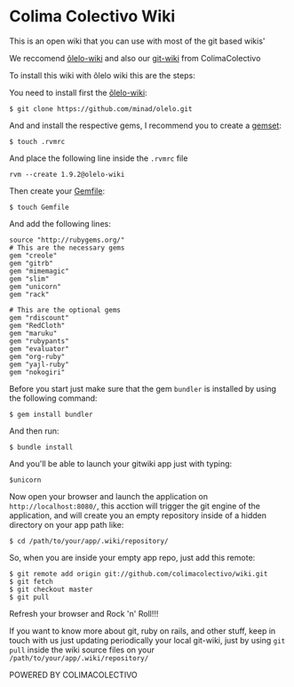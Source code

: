 Colima Colectivo Wiki
=====================

This is an open wiki that you can use with most of the git based wikis'

We reccomend [õlelo-wiki](https://github.com/minad/olelo) and also our [git-wiki](https://github.com/colimacolectivo/git-wiki) from ColimaColectivo 

To install this wiki with õlelo wiki this are the steps: 

You need to install first the [õlelo-wiki](https://github.com/minad/olelo):

    $ git clone https://github.com/minad/olelo.git

And and install the respective gems, I recommend you to create a [gemset](http://beginrescueend.com/gemsets/basics/):

    $ touch .rvmrc

And place the following line inside the `.rvmrc` file

    rvm --create 1.9.2@olelo-wiki

Then create your [Gemfile](http://gembundler.com/gemfile.html):

    $ touch Gemfile

And add the following lines:

    source "http://rubygems.org/"
    # This are the necessary gems
    gem "creole"
    gem "gitrb"
    gem "mimemagic"
    gem "slim"
    gem "unicorn"
    gem "rack"
    
    # This are the optional gems
    gem "rdiscount"
    gem "RedCloth"
    gem "maruku"
    gem "rubypants"
    gem "evaluator"
    gem "org-ruby"
    gem "yajl-ruby"
    gem "nokogiri"

Before you start just make sure that the gem `bundler` is installed by using the following command:

    $ gem install bundler

And then run:

    $ bundle install

And you'll be able to launch your gitwiki app just with typing:

    $unicorn

Now open your browser and launch the application on `http://localhost:8080/`, this acction will trigger the git engine of the application, and will create you an empty repository inside of a hidden directory on your app path like:

    $ cd /path/to/your/app/.wiki/repository/

So, when you are inside your empty app repo, just add this remote:

    $ git remote add origin git://github.com/colimacolectivo/wiki.git
    $ git fetch
    $ git checkout master
    $ git pull

Refresh your browser and Rock 'n' Roll!!!

If you want to know more about git, ruby on rails, and other stuff, keep in touch with us just updating periodically your local git-wiki, just by using `git pull` inside the wiki source files on your `/path/to/your/app/.wiki/repository/`

POWERED BY COLIMACOLECTIVO
